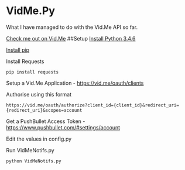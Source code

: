# VidMe.Py
What I have managed to do with the Vid.Me API so far.

[Check me out on Vid.Me](https://vid.me/TheLazyHatGuy)
##Setup
[Install Python 3.4.6](https://www.python.org/downloads/release/python-346/)

[Install pip](https://pip.pypa.io/en/stable/installing/)

Install Requests
```
pip install requests
```

Setup a Vid.Me Application - https://vid.me/oauth/clients

Authorise using this format
```
https://vid.me/oauth/authorize?client_id={client_id}&redirect_uri={redirect_uri}&scopes=account
```

Get a PushBullet Access Token - https://www.pushbullet.com/#settings/account

Edit the values in config.py

Run VidMeNotifs.py
```
python VidMeNotifs.py
```
